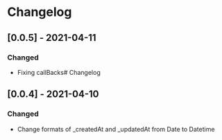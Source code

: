 # Changelog


## [0.0.5] - 2021-04-11

### Changed

- Fixing callBacks# Changelog


## [0.0.4] - 2021-04-10

### Changed

- Change formats of _createdAt and _updatedAt from Date to Datetime